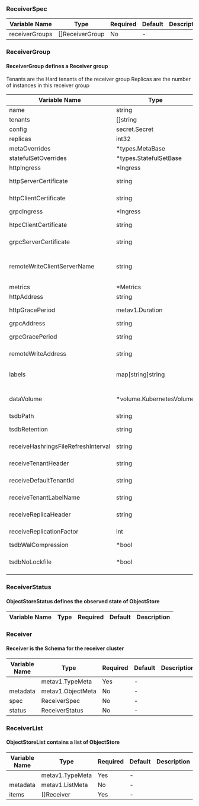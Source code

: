 ### ReceiverSpec
| Variable Name | Type | Required | Default | Description |
|---|---|---|---|---|
| receiverGroups | []ReceiverGroup | No | - |  |
### ReceiverGroup
#### ReceiverGroup defines a Receiver group
Tenants are the Hard tenants of the receiver group
Replicas are the number of instances in this receiver group

| Variable Name | Type | Required | Default | Description |
|---|---|---|---|---|
| name | string | Yes | - |  |
| tenants | []string | No | - |  |
| config | secret.Secret | Yes | - |  |
| replicas | int32 | No | - |  |
| metaOverrides | *types.MetaBase | No | - |  |
| statefulSetOverrides | *types.StatefulSetBase | No | - |  |
| httpIngress | *Ingress | No | - |  |
| httpServerCertificate | string | No | - | Secret name for HTTP Server certificate (Kubernetes TLS secret type)<br> |
| httpClientCertificate | string | No | - | Secret name for HTTP Client certificate (Kubernetes TLS secret type)<br> |
| grpcIngress | *Ingress | No | - |  |
| htpcClientCertificate | string | No | - | Secret name for GRPC Server certificate (Kubernetes TLS secret type)<br> |
| grpcServerCertificate | string | No | - | Secret name for GRPC Client certificate (Kubernetes TLS secret type)<br> |
| remoteWriteClientServerName | string | No | - | Server name to verify the hostname on the returned gRPC certificates. See https://tools.ietf.org/html/rfc4366#section-3.1<br> |
| metrics | *Metrics | No | - |  |
| httpAddress | string | No | - | Listen host:port for HTTP endpoints.<br> |
| httpGracePeriod | metav1.Duration | No | - | Time to wait after an interrupt received for HTTP Server.<br> |
| grpcAddress | string | No | - | Listen ip:port address for gRPC endpoints<br> |
| grpcGracePeriod | string | No | - | Time to wait after an interrupt received for GRPC Server.<br> |
| remoteWriteAddress | string | No | - | Address to listen on for remote write requests.<br> |
| labels | map[string]string | No | - | External labels to announce. This flag will be removed in the future when handling multiple tsdb instances is added.<br> |
| dataVolume | *volume.KubernetesVolume | No | - | Kubernetes volume abstraction refers to different types of volumes to be mounted to pods: emptyDir, hostPath, pvc.<br> |
| tsdbPath | string | No | - |  |
| tsdbRetention | string | No | - | How long to retain raw samples on local storage. 0d - disables this retention.<br> |
| receiveHashringsFileRefreshInterval | string | No | - | Refresh interval to re-read the hashring configuration file. (used as a fallback)<br> |
| receiveTenantHeader | string | No | - | HTTP header to determine tenant for write requests.<br> |
| receiveDefaultTenantId | string | No | - | Default tenant ID to use when none is provided via a header.<br> |
| receiveTenantLabelName | string | No | - | Label name through which the tenant will be announced.<br> |
| receiveReplicaHeader | string | No | - | HTTP header specifying the replica number of a write request.<br> |
| receiveReplicationFactor | int | No | - | How many times to replicate incoming write requests.<br> |
| tsdbWalCompression | *bool | No | - | Compress the tsdb WAL.<br> |
| tsdbNoLockfile | *bool | No | - | Do not create lockfile in TSDB data directory. In any case, the lockfiles will be deleted on next startup.<br> |
### ReceiverStatus
#### ObjectStoreStatus defines the observed state of ObjectStore

| Variable Name | Type | Required | Default | Description |
|---|---|---|---|---|
### Receiver
#### Receiver is the Schema for the receiver cluster

| Variable Name | Type | Required | Default | Description |
|---|---|---|---|---|
|  | metav1.TypeMeta | Yes | - |  |
| metadata | metav1.ObjectMeta | No | - |  |
| spec | ReceiverSpec | No | - |  |
| status | ReceiverStatus | No | - |  |
### ReceiverList
#### ObjectStoreList contains a list of ObjectStore

| Variable Name | Type | Required | Default | Description |
|---|---|---|---|---|
|  | metav1.TypeMeta | Yes | - |  |
| metadata | metav1.ListMeta | No | - |  |
| items | []Receiver | Yes | - |  |
